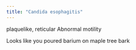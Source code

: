 ```yaml
---
title: "Candida esophagitis"
---
```

plaquelike, reticular
Abnormal motility

Looks like you poured barium on maple tree bark

